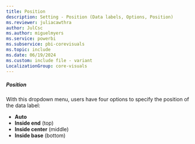 ```yaml
---
title: Position
description: Setting - Position (Data labels, Options, Position)
ms.reviewer: juliacawthra
author: JulCsc
ms.author: miguelmyers
ms.service: powerbi
ms.subservice: pbi-corevisuals
ms.topic: include
ms.date: 06/19/2024
ms.custom: include file - variant
LocalizationGroup: core-visuals
---
```

##### Position

With this dropdown menu, users have four options to specify the position of the data label:
- **Auto**
- **Inside end** (top)
- **Inside center** (middle)
- **Inside base** (bottom)
